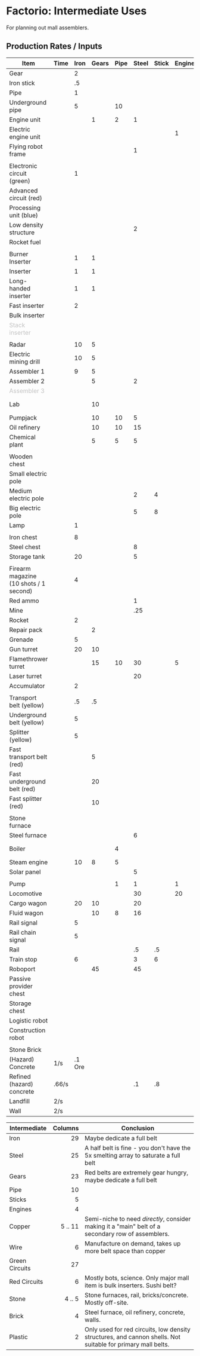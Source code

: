 # Factorio: Intermediate Uses
For planning out mall assemblers.

## Production Rates / Inputs

| Item                                              | Time  | Iron  | Gears | Pipe  | Steel | Stick | Engine| Copper| Wire  | Green | Red   | Stone | Brick | Other     |
| --------------------------------------------------| ------| ------| ------| ------| ------| ------| ------| ------| ------| ------| ------| ------| ------| ----------|
| Gear                                              |       | 2     |       |       |       |       |       |       |       |       |       |       |       |
| Iron stick                                        |       | .5    |       |       |       |       |       |       |       |       |       |       |       |
| Pipe                                              |       | 1     |       |       |       |       |       |       |       |       |       |       |       |
| Underground pipe                                  |       | 5     |       | 10    |       |       |       |       |       |       |       |       |       |
| Engine unit                                       |       |       | 1     | 2     | 1     |       |       |       |       |       |       |       |       |
| Electric engine unit                              |       |       |       |       |       |       | 1     |       |       | 2     |       |       |       | 15 Lubricant
| Flying robot frame                                |       |       |       |       | 1     |       |       |       |       | 3     |       |       |       | 2 Batteries, 1 EEU
|                                                   |       |       |       |       |       |       |       |       |       |       |       |       |       |
| Electronic circuit (green)                        |       | 1     |       |       |       |       |       | (1.5) | 3     |       |       |       |       |
| Advanced circuit (red)                            |       |       |       |       |       |       |       | (2)   | 4     |       |       |       |       | 2 Plastic
| Processing unit (blue)                            |       |       |       |       |       |       |       |       |       | 20    | 2     |       |       | 5 Sulfuric acid
| Low density structure                             |       |       |       |       | 2     |       |       | 20    |       |       |       |       |       | 5 Plastic
| Rocket fuel                                       |       |       |       |       |       |       |       |       |       |       |       |       |       | (oil only)
|                                                   |       |       |       |       |       |       |       |       |       |       |       |       |       |
| Burner Inserter                                   |       | 1     | 1     |       |       |       |       |       |       |       |       |       |       |
| Inserter                                          |       | 1     | 1     |       |       |       |       |       |       | 1     |       |       |       |
| Long-handed inserter                              |       | 1     | 1     |       |       |       |       |       |       |       |       |       |       | Inserter
| Fast inserter                                     |       | 2     |       |       |       |       |       |       |       | 2     |       |       |       | Inserter
| Bulk inserter                                     |       |       |       |       |       |       |       |       |       | 15    | 15    |       |       | Fast inserter
| <span style="opacity: 25%">Stack inserter</span>  |       |       |       |       |       |       |       |       |       |       |       |       |       |
|                                                   |       |       |       |       |       |       |       |       |       |       |       |       |       |
| Radar                                             |       | 10    | 5     |       |       |       |       |       |       | 5     |       |       |       |
| Electric mining drill                             |       | 10    | 5     |       |       |       |       |       |       | 3     |       |       |       |
| Assembler 1                                       |       | 9     | 5     |       |       |       |       |       |       | 3     |       |       |       |
| Assembler 2                                       |       |       | 5     |       | 2     |       |       |       |       | 3     |       |       |       | Assembler 1
| <span style="opacity: 25%">Assembler 3</span>     |       |       |       |       |       |       |       |       |       |       |       |       |       |
| Lab                                               |       |       | 10    |       |       |       |       | 10    |       |       |       |       |       | 4 Transport belt
| Pumpjack                                          |       |       | 10    | 10    | 5     |       |       |       |       | 5     |       |       |       |
| Oil refinery                                      |       |       | 10    | 10    | 15    |       |       |       |       | 10    |       |       | 10    |
| Chemical plant                                    |       |       | 5     | 5     | 5     |       |       |       |       | 5     |       |       |       |
|                                                   |       |       |       |       |       |       |       |       |       |       |       |       |       |
| Wooden chest                                      |       |       |       |       |       |       |       |       |       |       |       |       |       | 2 Wood
| Small electric pole                               |       |       |       |       |       |       |       | (.5)  | 1     |       |       |       |       | 1 Wood
| Medium electric pole                              |       |       |       |       | 2     | 4     |       | (1)   | 2     |       |       |       |       |
| Big electric pole                                 |       |       |       |       | 5     | 8     |       | (2)   | 4     |       |       |       |       |
| Lamp                                              |       | 1     |       |       |       |       |       | (1.3) | 3     | 1     |       |       |       |
|                                                   |       |       |       |       |       |       |       |       |       |       |       |       |       |
| Iron chest                                        |       | 8     |       |       |       |       |       |       |       |       |       |       |       |
| Steel chest                                       |       |       |       |       | 8     |       |       |       |       |       |       |       |       |
| Storage tank                                      |       | 20    |       |       | 5     |       |       |       |       |       |       |       |       |
|                                                   |       |       |       |       |       |       |       |       |       |       |       |       |       |
| Firearm magazine (10 shots / 1 second)            |       | 4     |       |       |       |       |       |       |       |       |       |       |       |
| Red ammo                                          |       |       |       |       | 1     |       |       | 5     |       |       |       |       |       | 1 Magazine
| Mine                                              |       |       |       |       | .25   |       |       |       |       |       |       |       |       | .5 Explosives
| Rocket                                            |       | 2     |       |       |       |       |       |       |       |       |       |       |       | 1 Explosives
| Repair pack                                       |       |       | 2     |       |       |       |       |       |       | 2     |       |       |       |
| Grenade                                           |       | 5     |       |       |       |       |       |       |       |       |       |       |       | 10 Coal
| Gun turret                                        |       | 20    | 10    |       |       |       |       | 10    |       |       |       |       |       |
| Flamethrower turret                               |       |       | 15    | 10    | 30    |       | 5     |       |       |       |       |       |       |
| Laser turret                                      |       |       |       |       | 20    |       |       |       |       | 20    |       |       |       | 12 Batteries
| Accumulator                                       |       | 2     |       |       |       |       |       |       |       |       |       |       |       |  5 Batteries
|                                                   |       |       |       |       |       |       |       |       |       |       |       |       |       |
| Transport belt (yellow)                           |       | .5    | .5    |       |       |       |       |       |       |       |       |       |       |
| Underground belt (yellow)                         |       | 5     |       |       |       |       |       |       |       |       |       |       |       | 2.5 Belts
| Splitter (yellow)                                 |       | 5     |       |       |       |       |       |       |       | 5     |       |       |       | 4 Belts
| Fast transport belt (red)                         |       |       | 5     |       |       |       |       |       |       |       |       |       |       | 1 Belt
| Fast underground belt (red)                       |       |       | 20    |       |       |       |       |       |       |       |       |       |       | 1 Underground
| Fast splitter (red)                               |       |       | 10    |       |       |       |       |       |       | 10    |       |       |       | 1 Splitter
|                                                   |       |       |       |       |       |       |       |       |       |       |       |       |       |
| Stone furnace                                     |       |       |       |       |       |       |       |       |       |       |       | 5     |       |
| Steel furnace                                     |       |       |       |       | 6     |       |       |       |       |       |       | (20)  | 10    |
| Boiler                                            |       |       |       | 4     |       |       |       |       |       |       |       |       |       | Stone furnace
| Steam engine                                      |       | 10    | 8     | 5     |       |       |       |       |       |       |       |       |       |
| Solar panel                                       |       |       |       |       | 5     |       |       | 5     |       | 15    |       |       |       |
|                                                   |       |       |       |       |       |       |       |       |       |       |       |       |       |
| Pump                                              |       |       |       | 1     | 1     |       | 1     |       |       |       |       |       |       |
| Locomotive                                        |       |       |       |       | 30    |       | 20    |       |       | 10    |       |       |       |
| Cargo wagon                                       |       | 20    | 10    |       | 20    |       |       |       |       |       |       |       |       |
| Fluid wagon                                       |       |       | 10    | 8     | 16    |       |       |       |       | 1     |       |       |       | Storage tank
| Rail signal                                       |       | 5     |       |       |       |       |       |       |       | 1     |       |       |       |
| Rail chain signal                                 |       | 5     |       |       |       |       |       |       |       | 1     |       |       |       |
| Rail                                              |       |       |       |       | .5    | .5    |       |       |       |       |       | .5    |       |
| Train stop                                        |       | 6     |       |       | 3     | 6     |       |       |       | 5     |       |       |       |
| Roboport                                          |       |       | 45    |       | 45    |       |       |       |       |       | 45    |       |       |
| Passive provider chest                            |       |       |       |       |       |       |       |       |       | 3     | 1     |       |       | Steel chest
| Storage chest                                     |       |       |       |       |       |       |       |       |       | 3     | 1     |       |       | Steel chest
| Logistic robot                                    |       |       |       |       |       |       |       |       |       |       | 2     |       |       | Robot frame
| Construction robot                                |       |       |       |       |       |       |       |       |       | 2     |       |       |       | Robot frame
|                                                   |       |       |       |       |       |       |       |       |       |       |       |       |       |
| Stone Brick                                       |       |       |       |       |       |       |       |       |       |       |       | 2     |       |
| (Hazard) Concrete                                 | 1/s   | .1 Ore|       |       |       |       |       |       |       |       |       |       | .5    | Water
| Refined (hazard) concrete                         | .66/s |       |       |       | .1    | .8    |       |       |       |       |       |       |       | Water, 2 Concrete
| Landfill                                          | 2/s   |       |       |       |       |       |       |       |       |       |       | 50    |       |
| Wall                                              | 2/s   |       |       |       |       |       |       |       |       |       |       |       | 5     |

| Intermediate  | Columns   | Conclusion    |
| --------------| ---------:| --------------|
| Iron          | 29        | Maybe dedicate a full belt
| Steel         | 25        | A half belt is fine - you don't have the 5x smelting array to saturate a full belt
| Gears         | 23        | Red belts are extremely gear hungry, maybe dedicate a full belt
| Pipe          | 10        |
| Sticks        |  5        |
| Engines       |  4        |
| Copper        |  5 .. 11  | Semi-niche to need *directly*, consider making it a "main" belt of a secondary row of assemblers.
| Wire          |  6        | Manufacture on demand, takes up more belt space than copper
| Green Circuits| 27        |
| Red Circuits  |  6        | Mostly bots, science.  Only major mall item is bulk inserters.  Sushi belt?
| Stone         |  4 .. 5   | Stone furnaces, rail, bricks/concrete.  Mostly off-site.
| Brick         |  4        | Steel furnace, oil refinery, concrete, walls.  
| Plastic       |  2        | Only used for red circuits, low density structures, and cannon shells.  Not suitable for primary mall belts.
